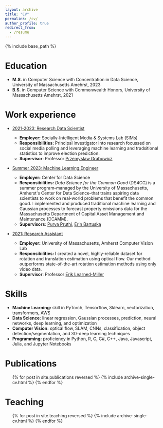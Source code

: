 ```yaml
---
layout: archive
title: "CV"
permalink: /cv/
author_profile: true
redirect_from:
  - /resume
---
```


{% include base_path %}

Education
======
* **M.S.** in Computer Science with Concentration in Data Science, University of Massachusetts Amehrst, 2023
* **B.S.** in Computer Science with Commonwealth Honors, University of Massachusetts Amehrst, 2021

Work experience
======

* <ins> 2021-2023: Research Data Scientist </ins>
  * **Employer:** Socially-Intelligent Media & Systems Lab (SIMs)
  * **Responsibilities:** Principal investigator into research focussed on social media polling and leveraging machine learning and tradsitional statistics to improve election prediction.
  * **Supervisor**: Professor [Przemyslaw Grabowicz](https://przemyslslaw.github.io/)

* <ins> Summer 2023: Machine Learning Engineer </ins>
  * **Employer:** Center for Data Science
  * **Responsibilities:** _Data Science for the Common Good_ (DS4CG) is a summer program–managed by the University of Massachusetts, Amherst's Center for Data Science–that trains aspiring data scientists to work on real-world problems that benefit the common good. I implemented and produced traditional machine learning and Gaussian processes to forecast property emissions data for the Massachusetts Department of Capital Asset Management and Maintenance (DCAMM).
  * **Supervisors**: [Purva Pruthi](https://purvapruthi.github.io), [Erin Bartuska](https://ekbartus.carrd.co)

* <ins> 2021: Research Assistant </ins>
  * **Employer:** University of Massachusetts, Amherst Computer Vision Lab
  * **Responsibilities:**  I created a novel, highly-reliable dataset for rotation and translation estimation using optical flow. Our method outperforms state-of-the-art rotation estimation methods using only video data.
  * **Supervisor**: Professor [Erik Learned-Miller](https://people.cs.umass.edu/~elm/)
  
Skills
======
* **Machine Learning:** skill in PyTorch, Tensorflow, Sklearn, vectorization, transformers, AWS
* **Data Science:** linear regression, Gaussian processes, prediction, neural networks, deep learning, and optimization
* **Computer Vision:** optical flow, SLAM, CNNs, classification, object detection/segmentation, and 3D-deep learning techniques
* **Programming:** proficiency in Python, R, C, C#, C++, Java, Javascript, Julia, and Jupyter Notebooks

Publications
======
  <ul>{% for post in site.publications reversed %}
    {% include archive-single-cv.html %}
  {% endfor %}</ul>
  
  
Teaching
======
  <ul>{% for post in site.teaching reversed %}
    {% include archive-single-cv.html %}
  {% endfor %}</ul>
  


